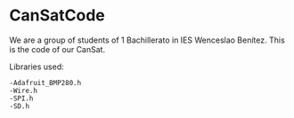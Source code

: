 # CanSatCode
We are a group of students of 1 Bachillerato in IES Wenceslao Benítez. This is the code of our CanSat.

Libraries used:

    -Adafruit_BMP280.h
    -Wire.h
    -SPI.h
    -SD.h

